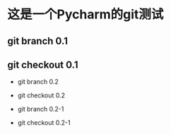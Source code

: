 # 这是一个Pycharm的git测试

## git branch 0.1
## git checkout 0.1

* git branch 0.2
* git checkout 0.2

* git branch 0.2-1
* git checkout 0.2-1